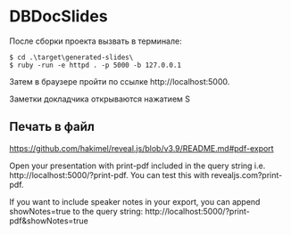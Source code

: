 # DBDocSlides

После сборки проекта вызвать в терминале:

```console
$ cd .\target\generated-slides\
$ ruby -run -e httpd . -p 5000 -b 127.0.0.1
```
Затем в браузере пройти по ссылке http://localhost:5000.

Заметки докладчика открываются нажатием S

## Печать в файл
https://github.com/hakimel/reveal.js/blob/v3.9/README.md#pdf-export

Open your presentation with print-pdf included in the query string i.e. http://localhost:5000/?print-pdf. You can test this with revealjs.com?print-pdf.

If you want to include speaker notes in your export, you can append showNotes=true to the query string: http://localhost:5000/?print-pdf&showNotes=true